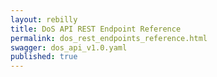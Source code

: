 ```yaml
---
layout: rebilly
title: DoS API REST Endpoint Reference
permalink: dos_rest_endpoints_reference.html
swagger: dos_api_v1.0.yaml
published: true
---
```

